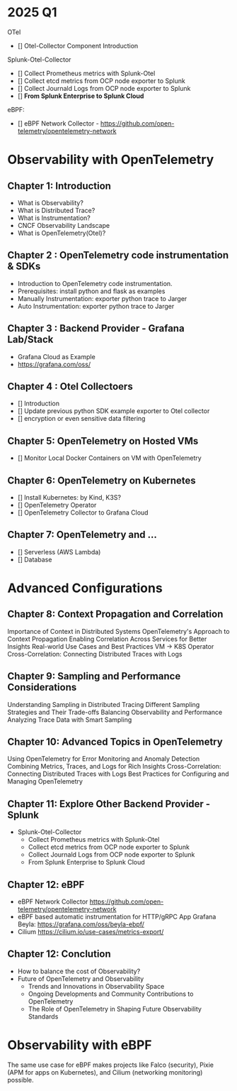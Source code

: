 2025 Q1
===========


OTel

- [] Otel-Collector Component Introduction

Splunk-Otel-Collector

- [] Collect Prometheus metrics with Splunk-Otel
- [] Collect etcd metrics from OCP node exporter to Splunk
- [] Collect Journald Logs from OCP node exporter to Splunk
- [] **From Splunk Enterprise to Splunk Cloud**

eBPF:

- [] eBPF Network Collector - https://github.com/open-telemetry/opentelemetry-network




Observability with OpenTelemetry
===================================

## Chapter 1: Introduction

- What is Observability?
- What is Distributed Trace?
- What is Instrumentation?
- CNCF Observability Landscape
- What is OpenTelemetry(Otel)?

## Chapter 2 : OpenTelemetry code instrumentation & SDKs 

- Introduction to OpenTelemetry code instrumentation.
- Prerequisites: install python and flask as examples
- Manually Instrumentation: exporter python trace to Jarger
- Auto Instrumentation: exporter python trace to Jarger


## Chapter 3 : Backend Provider - Grafana Lab/Stack

- Grafana Cloud as Example
- https://grafana.com/oss/


## Chapter 4 : Otel Collectoers

- [] Introduction
- [] Update previous python SDK example exporter to Otel collector
- [] encryption or even sensitive data filtering

## Chapter 5: OpenTelemetry on Hosted VMs
- [] Monitor Local Docker Containers on VM with OpenTelemetry

## Chapter 6: OpenTelemetry on Kubernetes
- [] Install Kubernetes: by Kind, K3S?
- [] OpenTelemetry Operator
- [] OpenTelemetry Collector to Grafana Cloud

## Chapter 7: OpenTelemetry and ...

- [] Serverless (AWS Lambda)
- [] Database

Advanced Configurations
================================================================

## Chapter 8: Context Propagation and Correlation

Importance of Context in Distributed Systems
OpenTelemetry's Approach to Context Propagation
Enabling Correlation Across Services for Better Insights
Real-world Use Cases and Best Practices
VM -> K8S Operator
Cross-Correlation: Connecting Distributed Traces with Logs

## Chapter 9: Sampling and Performance Considerations

Understanding Sampling in Distributed Tracing
Different Sampling Strategies and Their Trade-offs
Balancing Observability and Performance
Analyzing Trace Data with Smart Sampling


## Chapter 10: Advanced Topics in OpenTelemetry

Using OpenTelemetry for Error Monitoring and Anomaly Detection
Combining Metrics, Traces, and Logs for Rich Insights
Cross-Correlation: Connecting Distributed Traces with Logs
Best Practices for Configuring and Managing OpenTelemetry


## Chapter 11: Explore Other Backend Provider - Splunk

- Splunk-Otel-Collector
  - Collect Prometheus metrics with Splunk-Otel
  - Collect etcd metrics from OCP node exporter to Splunk
  - Collect Journald Logs from OCP node exporter to Splunk
  - From Splunk Enterprise to Splunk Cloud


## Chapter 12: eBPF

- eBPF Network Collector
  https://github.com/open-telemetry/opentelemetry-network
- eBPF based automatic instrumentation for HTTP/gRPC App
  Grafana Beyla: https://grafana.com/oss/beyla-ebpf/
- Cilium 
https://cilium.io/use-cases/metrics-export/



## Chapter 12: Conclution

- How to balance the cost of Observability?
- Future of OpenTelemetry and Observability
  - Trends and Innovations in Observability Space
  - Ongoing Developments and Community Contributions to OpenTelemetry
  - The Role of OpenTelemetry in Shaping Future Observability Standards




Observability with eBPF
===================================

The same use case for eBPF makes projects like Falco (security), Pixie (APM for apps on Kubernetes), and Cilium (networking monitoring) possible.

